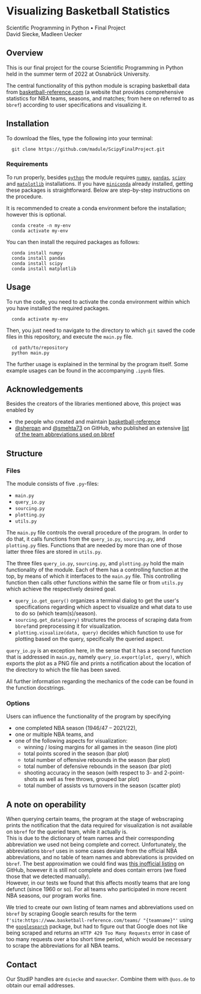 # Visualizing Basketball Statistics
Scientific Programming in Python • Final Project<br>
David Siecke, Madleen Uecker

## Overview
This is our final project for the course Scientific Programming in Python held in the summer term of 2022 at Osnabrück University.

The central functionality of this python module is scraping basketball data from [basketball-reference.com](https://www.basketball-reference.com) (a website that provides comprehensive statistics for NBA teams, seasons, and matches; from here on referred to as `bbref`) according to user specifications and visualizing it.

## Installation
To download the files, type the following into your terminal:

```
  git clone https://github.com/madule/ScipyFinalProject.git
```

### Requirements
To run properly, besides [`python`](https://www.python.org) the module requires [`numpy`](https://numpy.org), [`pandas`](https://pandas.pydata.org), [`scipy`](https://scipy.org) and [`matplotlib`](https://matplotlib.org) installations.
If you have [`miniconda`](https://docs.conda.io/en/latest/miniconda.html) already installed, getting these packages is straightforward. Below are step-by-step instructions on the procedure.

It is recommended to create a conda environment before the installation; however this is optional.
```
  conda create -n my-env
  conda activate my-env
```
You can then install the required packages as follows:
```
  conda install numpy
  conda install pandas
  conda install scipy
  conda install matplotlib
```
## Usage
To run the code, you need to activate the conda environment within which you have installed the required packages.
```
  conda activate my-env
```
Then, you just need to navigate to the directory to which `git` saved the code files in this repository, and execute the `main.py` file.

```
  cd path/to/repository
  python main.py
```
The further usage is explained in the terminal by the program itself. Some example usages can be found in the accompanying `.ipynb` files.

## Acknowledgements
Besides the creators of the libraries mentioned above, this project was enabled by
- the people who created and maintain [basketball-reference](https://www.basketball-reference.com)
- [@sherpan](https://github.com/sherpan) and [@smehta73](https://github.com/smehta73) on GitHub, who published an extensive [list of the team abbreviations used on bbref](https://github.com/sherpan/bbref_team_game_logs#basketball-reference-team-abbreviations)

## Structure
### Files
The module consists of five `.py`-files:
- `main.py`
- `query_io.py`
- `sourcing.py`
- `plotting.py`
- `utils.py`

The `main.py` file controls the overall procedure of the program. In order to do that, it calls functions from the `query_io.py`, `sourcing.py`, and `plotting.py` files. Functions that are needed by more than one of those latter three files are stored in `utils.py`.

The three files `query_io.py`, `sourcing.py`, and `plotting.py` hold the main functionality of the module. Each of them has a controlling function at the top, by means of which it interfaces to the `main.py` file. This controlling function then calls other functions within the same file or from `utils.py` which achieve the respectively desired goal.<br>
- `query_io.get_query()` organizes a terminal dialog to get the user's specifications regarding which aspect to visualize and what data to use to do so (which team(s)/season).
- `sourcing.get_data(query)` structures the process of scraping data from `bbref`and preprocessing it for visualization.
- `plotting.visualize(data, query)` decides which function to use for plotting based on the query, specifically the queried aspect.

`query_io.py` is an exception here, in the sense that it has a second function that is addressed in `main.py`, namely `query_io.export(plot, query)`, which exports the plot as a PNG file and prints a notification about the location of the directory to which the file has been saved.

All further information regarding the mechanics of the code can be found in the function docstrings.

### Options
Users can influence the functionality of the program by specifying
- one completed NBA season (1946/47 – 2021/22),
- one or multiple NBA teams, and
- one of the following aspects for visualization:
  - winning / losing margins for all games in the season (line plot)
  - total points scored in the season (bar plot)
  - total number of offensive rebounds in the season (bar plot)
  - total number of defensive rebounds in the season (bar plot)
  - shooting accuracy in the season (with respect to 3- and 2-point-shots as well as free throws, grouped bar plot)
  - total number of assists vs turnovers in the season (scatter plot)

## A note on operability
When querying certain teams, the program at the stage of webscraping prints the notification that the data required for visualization is not available on `bbref` for the queried team, while it actually is.<br>
This is due to the dictionary of team names and their corresponding abbreviation we used not being complete and correct. Unfortunately, the abbreviations `bbref` uses in some cases deviate from the official NBA abbreviations, and no table of team names and abbreviations is provided on `bbref`. The best approximation we could find was [this inofficial listing](https://github.com/sherpan/bbref_team_game_logs/blob/master/README.md#basketball-reference-team-abbreviations) on GitHub, however it is still not complete and does contain errors (we fixed those that we detected manually).<br>
However, in our tests we found that this affects mostly teams that are long defunct (since 1960 or so). For all teams who participated in more recent NBA seasons, our program works fine.

We tried to create our own listing of team names and abbreviations used on `bbref` by scraping Google search results for the term `f'site:https://www.basketball-reference.com/teams/ "{teamname}"'` using the [`googlesearch`](https://github.com/Nv7-GitHub/googlesearch) package, but had to figure out that Google does not like being scraped and returns an `HTTP 429 Too Many Requests` error in case of too many requests over a too short time period, which would be necessary to scrape the abbreviations for all NBA teams.

## Contact

Our StudIP handles are `dsiecke` and `mauecker`. Combine them with `@uos.de` to obtain our email addresses.
